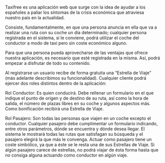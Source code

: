 Taxifree es una aplicación web que surge con la idea de ayudar a los españoles a paliar los síntomas de la crisis económica que atraviesa nuestro país en la actualidad.

Consiste, fundamentalmente, en que una persona anuncia en ella que va a realizar una ruta con su coche un día determinado; cualquier persona registrada en el sistema, si le conviene, podrá utilizar el coche del conductor a modo de taxi pero sin coste económico alguno.

Para que una persona pueda aprovecharse de las ventajas que ofrece nuestra aplicación, es necesario que esté registrada en la misma. Así, podrá empezar a disfrutar de todo su contenido.

Al registrarse un usuario recibe de forma gratuita una “Estrella de Viaje” (más adelante describimos su funcionalidad). Cualquier cliente podrá ejercer dos roles distintos dentro de la aplicación:

Rol Conductor: Es quien conducirá. Debe rellenar un formulario en el que indique el punto de origen y de destino de su ruta, así como la hora de salida, el número de plazas libres en su coche y algunos aspectos más. Como bonificación recibirá una Estrella de Viaje.

Rol Pasajero: Son todas las personas que viajen en un coche excepto el conductor. Cualquier pasajero debe cumplimentar un formulario indicando, entre otros parámetros, dónde se encuentra y dónde desea llegar. El sistema le mostrará todas las rutas que satisfagan su búsqueda y el pasajero elegirá la que más le convenga. Actuar como pasajero tiene un coste simbólico, ya que a éste se le resta una de sus Estrellas de Viaje. Si algún pasajero carece de estrellas, no podrá viajar de ésta forma hasta que no consiga alguna actuando como conductor en algún viaje.
